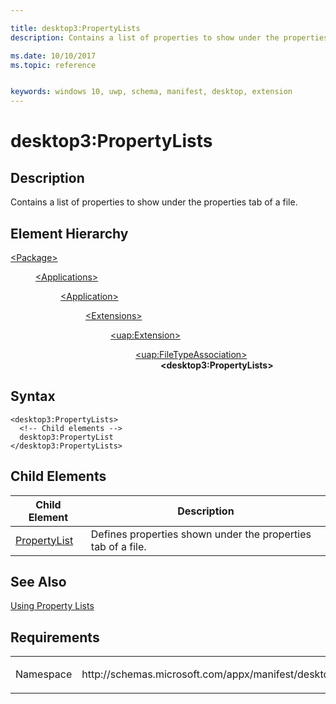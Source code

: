 ```yaml
---

title: desktop3:PropertyLists
description: Contains a list of properties to show under the properties tab of a file.

ms.date: 10/10/2017
ms.topic: reference


keywords: windows 10, uwp, schema, manifest, desktop, extension 
---
```


# desktop3:PropertyLists


## Description
Contains a list of properties to show under the properties tab of a file.

## Element Hierarchy
<dl>
<dt><a href="element-package.md">&lt;Package&gt;</a></dt>
<dd>
<dl>
<dt><a href="element-applications.md">&lt;Applications&gt;</a></dt>
<dd>
<dl>
<dt><a href="element-application.md">&lt;Application&gt;</a></dt>
<dd>
<dl>
<dt><a href="element-1-extensions.md">&lt;Extensions&gt;</a></dt>
<dd>
<dl>
<dt><a href="element-uap-extension.md">&lt;uap:Extension&gt;</a></dt>
<dd>
<dl>
<dt><a href="element-uap-filetypeassociation.md">&lt;uap:FileTypeAssociation&gt;</a></dt>
<dd><b>&lt;desktop3:PropertyLists&gt;</b></dd>
</dl>
</dd>
</dl>
</dd>
</dl>
</dd>
</dl>
</dd>
</dl>
</dd>
</dl>


## Syntax
```syntax
<desktop3:PropertyLists>
  <!-- Child elements -->
  desktop3:PropertyList
</desktop3:PropertyLists>   
```


## Child Elements
| Child Element | Description |
|---------------|-------------|
| [PropertyList](element-desktop3-propertylist.md) | Defines properties shown under the properties tab of a file. |

## See Also
[Using Property Lists](https://msdn.microsoft.com/library/windows/desktop/cc144133(v=vs.85).aspx)


## Requirements

<table>
<colgroup>
<col width="50%" />
<col width="50%" />
</colgroup>
<tbody>
<tr class="odd">
<td><p>Namespace</p></td>
<td><p>http://schemas.microsoft.com/appx/manifest/desktop/windows10/3</p></td>
</tr>
</tbody>
</table>